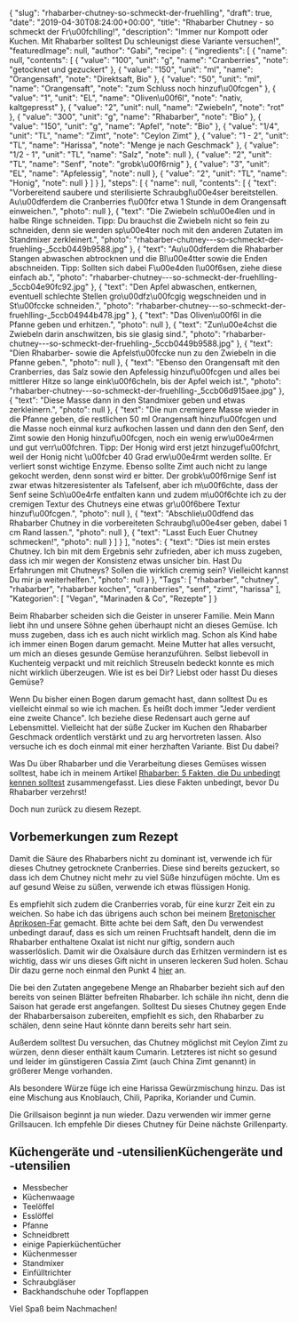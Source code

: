 {
    "slug": "rhabarber-chutney-so-schmeckt-der-fruehlling",
    "draft": true,
    "date": "2019-04-30T08:24:00+00:00",
    "title": "Rhabarber Chutney  - so schmeckt der Fr\u00fchlling!",
    "description": "Immer nur Kompott oder Kuchen. Mit Rhabarber solltest Du schleunigst diese Variante versuchen!",
    "featuredImage": null,
    "author": "Gabi",
    "recipe": {
        "ingredients": [
            {
                "name": null,
                "contents": [
                    {
                        "value": "100",
                        "unit": "g",
                        "name": "Cranberries",
                        "note": "getocknet und gezuckert"
                    },
                    {
                        "value": "150",
                        "unit": "ml",
                        "name": "Orangensaft",
                        "note": "Direktsaft, Bio"
                    },
                    {
                        "value": "50",
                        "unit": "ml",
                        "name": "Orangensaft",
                        "note": "zum Schluss noch hinzuf\u00fcgen"
                    },
                    {
                        "value": "1",
                        "unit": "EL",
                        "name": "Oliven\u00f6l",
                        "note": "nativ, kaltgepresst"
                    },
                    {
                        "value": "2",
                        "unit": null,
                        "name": "Zwiebeln",
                        "note": "rot"
                    },
                    {
                        "value": "300",
                        "unit": "g",
                        "name": "Rhabarber",
                        "note": "Bio"
                    },
                    {
                        "value": "150",
                        "unit": "g",
                        "name": "Apfel",
                        "note": "Bio"
                    },
                    {
                        "value": "1\/4",
                        "unit": "TL",
                        "name": "Zimt",
                        "note": "Ceylon Zimt"
                    },
                    {
                        "value": "1 - 2",
                        "unit": "TL",
                        "name": "Harissa",
                        "note": "Menge je nach Geschmack"
                    },
                    {
                        "value": "1\/2 - 1",
                        "unit": "TL",
                        "name": "Salz",
                        "note": null
                    },
                    {
                        "value": "2",
                        "unit": "TL",
                        "name": "Senf",
                        "note": "grobk\u00f6rnig"
                    },
                    {
                        "value": "3",
                        "unit": "EL",
                        "name": "Apfelessig",
                        "note": null
                    },
                    {
                        "value": "2",
                        "unit": "TL",
                        "name": "Honig",
                        "note": null
                    }
                ]
            }
        ],
        "steps": [
            {
                "name": null,
                "contents": [
                    {
                        "text": "Vorbereitend saubere und sterilisierte Schraubgl\u00e4ser bereitstellen. Au\u00dferdem die Cranberries f\u00fcr etwa 1 Stunde in dem Orangensaft einweichen.",
                        "photo": null
                    },
                    {
                        "text": "Die Zwiebeln sch\u00e4len und in halbe Ringe schneiden. Tipp: Du brauchst die Zwiebeln nicht so fein zu schneiden, denn sie werden sp\u00e4ter noch mit den anderen Zutaten im Standmixer zerkleinert.",
                        "photo": "rhabarber-chutney---so-schmeckt-der-fruehling-_5ccb0449b9588.jpg"
                    },
                    {
                        "text": "Au\u00dferdem die  Rhabarber Stangen abwaschen abtrocknen und die Bl\u00e4tter sowie die Enden abschneiden. Tipp: Sollten sich dabei F\u00e4den l\u00f6sen, ziehe diese einfach ab.",
                        "photo": "rhabarber-chutney---so-schmeckt-der-fruehlling-_5ccb04e90fc92.jpg"
                    },
                    {
                        "text": "Den Apfel abwaschen, entkernen, eventuell schlechte Stellen gro\u00dfz\u00fcgig wegschneiden und in St\u00fccke schneiden.",
                        "photo": "rhabarber-chutney---so-schmeckt-der-fruehlling-_5ccb04944b478.jpg"
                    },
                    {
                        "text": "Das Oliven\u00f6l in die Pfanne geben und erhitzen.",
                        "photo": null
                    },
                    {
                        "text": "Zun\u00e4chst die Zwiebeln darin anschwitzen, bis sie glasig sind.",
                        "photo": "rhabarber-chutney---so-schmeckt-der-fruehling-_5ccb0449b9588.jpg"
                    },
                    {
                        "text": "Dien Rhabarber- sowie die Apfelst\u00fccke nun zu den Zwiebeln in die Pfanne geben.",
                        "photo": null
                    },
                    {
                        "text": "Ebenso den Orangensaft mit den Cranberries, das Salz sowie den Apfelessig hinzuf\u00fcgen und alles bei mittlerer Hitze so lange eink\u00f6cheln, bis der Apfel weich ist.",
                        "photo": "rhabarber-chutney---so-schmeckt-der-fruehlling-_5ccb06d915aee.jpg"
                    },
                    {
                        "text": "Diese Masse dann in den Standmixer geben und etwas zerkleinern.",
                        "photo": null
                    },
                    {
                        "text": "Die nun cremigere Masse wieder in die Pfanne geben, die restlichen 50 ml Orangensaft hinzuf\u00fcgen und die Masse noch einmal kurz aufkochen lassen und dann den den Senf, den Zimt sowie den Honig hinzuf\u00fcgen, noch ein wenig erw\u00e4rmen und gut verr\u00fchren. Tipp: Der Honig wird erst jetzt hinzugef\u00fchrt, weil der Honig nicht \u00fcber 40 Grad erw\u00e4rmt werden sollte. Er verliert sonst wichtige Enzyme. Ebenso sollte Zimt auch nicht zu lange gekocht werden, denn sonst wird er bitter. Der grobk\u00f6rnige Senf ist zwar etwas hitzeresistenter als Tafelsenf, aber ich m\u00f6chte, dass der Senf seine Sch\u00e4rfe entfalten kann und zudem m\u00f6chte ich zu der cremigen Textur des Chutneys eine etwas gr\u00f6bere Textur hinzuf\u00fcgen.",
                        "photo": null
                    },
                    {
                        "text": "Abschlie\u00dfend das Rhabarber Chutney in die vorbereiteten Schraubgl\u00e4ser geben, dabei 1 cm Rand lassen.",
                        "photo": null
                    },
                    {
                        "text": "Lasst Euch Euer Chutney schmecken!",
                        "photo": null
                    }
                ]
            }
        ],
        "notes": {
            "text": "Dies ist mein erstes Chutney. Ich bin mit dem Ergebnis sehr zufrieden, aber ich muss zugeben, dass ich mir wegen der Konsistenz etwas unsicher bin. Hast Du Erfahrungen mit Chutneys? Sollen die wirklich cremig sein? Vielleicht kannst Du mir ja weiterhelfen.",
            "photo": null
        }
    },
    "Tags": [
        "rhabarber",
        "chutney",
        "rhabarber",
        "rhabarber kochen",
        "cranberries",
        "senf",
        "zimt",
        "harissa"
    ],
    "Kategorien": [
        "Vegan",
        "Marinaden & Co",
        "Rezepte"
    ]
}

Beim Rhabarber scheiden sich die Geister in unserer Familie. Mein Mann liebt ihn und unsere Söhne gehen überhaupt nicht an dieses Gemüse. Ich muss zugeben, dass ich es auch nicht wirklich mag. Schon als Kind habe ich immer einen Bogen darum gemacht. Meine Mutter hat alles versucht, um mich an dieses gesunde Gemüse heranzuführen. Selbst liebevoll in Kuchenteig verpackt und mit reichlich Streuseln bedeckt konnte es mich nicht wirklich überzeugen. Wie ist es bei Dir? Liebst oder hasst Du dieses Gemüse?

Wenn Du bisher einen Bogen darum gemacht hast, dann solltest Du es vielleicht einmal so wie ich machen. Es heißt doch immer "Jeder verdient eine zweite Chance". Ich beziehe diese Redensart auch gerne auf Lebensmittel. Vielleicht hat der süße Zucker im Kuchen den Rhabarber Geschmack ordentlich verstärkt und zu arg hervortreten lassen. Also versuche ich es doch einmal mit einer herzhaften Variante. Bist Du dabei?

Was Du über Rhabarber und die Verarbeitung dieses Gemüses wissen solltest, habe ich in meinem Artikel [Rhabarber: 5 Fakten, die Du unbedingt kennen solltest](https://kochfokus.de/artikel/rhabarber-5-fakten-die-du-unbedingt-kennen-solltest/ "Rhabarber: 5 Fakten, die Du unbedingt kennen solltest") zusammengefasst. Lies diese Fakten unbedingt, bevor Du Rhabarber verzehrst!

Doch nun zurück zu diesem Rezept.

## Vorbemerkungen zum Rezept

Damit die Säure des Rhabarbers nicht zu dominant ist, verwende ich für dieses Chutney getrocknete Cranberries. Diese sind bereits gezuckert, so dass ich dem Chutney nicht mehr zu viel Süße hinzufügen möchte. Um es auf gesund Weise zu süßen, verwende ich etwas flüssigen Honig.

Es empfiehlt sich zudem die Cranberries vorab, für eine kurzr Zeit ein zu weichen. So habe ich das übrigens auch schon bei meinem [Bretonischer Aprikosen-Far](https://kochfokus.de/artikel/bretonischer-aprikosen-far/ "Bretonischer Aprikosen-Far") gemacht. Bitte achte bei dem Saft, den Du verwendest unbedingt darauf, dass es sich um reinen Fruchtsaft handelt, denn die im Rhabarber enthaltene Oxalat ist nicht nur giftig, sondern auch wasserlöslich. Damit wir die Oxalsäure durch das Erhitzen vermindern ist es wichtig, dass wir uns dieses Gift nicht in unseren leckeren Sud holen. Schau Dir dazu gerne noch einmal den Punkt 4 [hier](https://kochfokus.de/artikel/rhabarber-5-fakten-die-du-unbedingt-kennen-solltest/ "hier") an.

Die bei den Zutaten angegebene Menge an Rhabarber bezieht sich auf den bereits von seinen Blätter befreiten Rhabarber. Ich schäle ihn nicht, denn die Saison hat gerade erst angefangen. Solltest Du sieses Chutney gegen Ende der Rhabarbersaison zubereiten, empfiehlt es sich, den Rhabarber zu schälen, denn seine Haut könnte dann bereits sehr hart sein.

Außerdem solltest Du versuchen, das Chutney möglichst mit Ceylon Zimt zu würzen, denn dieser enthält kaum Cumarin. Letzteres ist nicht so gesund und leider im günstigeren Cassia Zimt (auch China Zimt genannt) in größerer Menge vorhanden.

Als besondere Würze füge ich eine Harissa Gewürzmischung hinzu. Das ist eine Mischung aus Knoblauch, Chili, Paprika, Koriander und Cumin.

Die Grillsaison beginnt ja nun wieder. Dazu verwenden wir immer gerne Grillsaucen. Ich empfehle Dir dieses Chutney für Deine  nächste Grillenparty.

## Küchengeräte und -utensilienKüchengeräte und -utensilien

- Messbecher
- Küchenwaage
- Teelöffel
- Esslöffel
- Pfanne
- Schneidbrett
- einige Papierküchentücher
- Küchenmesser
- Standmixer
- Einfülltrichter
- Schraubgläser
- Backhandschuhe oder Topflappen

Viel Spaß beim Nachmachen!